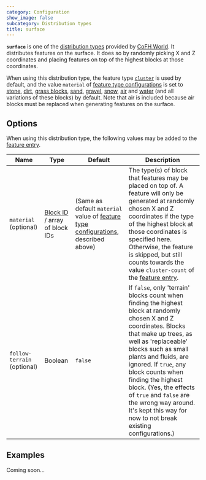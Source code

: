 ```yaml
---
category: Configuration
show_image: false
subcategory: Distribution types
title: surface
---
```


**`surface`** is one of the [distribution types](../) provided by [CoFH
World](../../../). It distributes features on the surface. It does so by
randomly picking X and Z coordinates and placing features on top of the highest
blocks at those coordinates.

When using this distribution type, the feature type
[`cluster`](../../feature-types/cluster/) is used by default, and the value
`material` of [feature type
configurations](../../feature-format/#feature-type-configuration) is set to
[stone](https://minecraft.gamepedia.com/Stone),
[dirt](https://minecraft.gamepedia.com/Dirt), [grass
blocks](https://minecraft.gamepedia.com/Grass_Block),
[sand](https://minecraft.gamepedia.com/Sand),
[gravel](https://minecraft.gamepedia.com/Gravel),
[snow](https://minecraft.gamepedia.com/Snow_Block),
[air](https://minecraft.gamepedia.com/Air) and
[water](https://minecraft.gamepedia.com/Water) (and all variations of these
blocks) by default. Note that air is included because air blocks must be
replaced when generating features on the surface.


Options
-------

When using this distribution type, the following values may be added to the
[feature entry](../../feature-format/#features).


|Name|Type|Default|Description|
|--- |--- |--- |--- |
|`material` (optional)|[Block ID](../../common-formats/block-id/) / array of block IDs|(Same as default `material` value of [feature type configurations](../../feature-format/#feature-type-configuration), described above)|The type(s) of block that features may be placed on top of. A feature will only be generated at randomly chosen X and Z coordinates if the type of the highest block at those coordinates is specified here. Otherwise, the feature is skipped, but still counts towards the value `cluster-count` of the [feature entry](../../feature-format/#features).|
|`follow-terrain` (optional)|Boolean|`false`|If `false`, only 'terrain' blocks count when finding the highest block at randomly chosen X and Z coordinates. Blocks that make up trees, as well as 'replaceable' blocks such as small plants and fluids, are ignored. If `true`, any block counts when finding the highest block.  (Yes, the effects of `true` and `false` are the wrong way around. It's kept this way for now to not break existing configurations.)|



Examples
--------

Coming soon...
